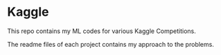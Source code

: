 # Kaggle

This repo contains my ML codes for various Kaggle Competitions.

The readme files of each project contains my approach to the problems.
